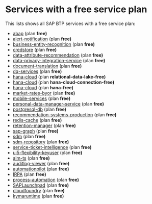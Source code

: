 # Services with a free service plan

This lists shows all SAP BTP services with a free service plan:

- [abap](services/abap.md) (plan **free)**
- [alert-notification](services/alert-notification.md) (plan **free)**
- [business-entity-recognition](services/business-entity-recognition.md) (plan **free)**
- [credstore](services/credstore.md) (plan **free)**
- [data-attribute-recommendation](services/data-attribute-recommendation.md) (plan **free)**
- [data-privacy-integration-service](services/data-privacy-integration-service.md) (plan **free)**
- [document-translation](services/document-translation.md) (plan **free)**
- [dq-services](services/dq-services.md) (plan **free)**
- [hana-cloud](services/hana-cloud.md) (plan **relational-data-lake-free)**
- [hana-cloud](services/hana-cloud.md) (plan **hana-cloud-connection-free)**
- [hana-cloud](services/hana-cloud.md) (plan **hana-free)**
- [market-rates-byor](services/market-rates-byor.md) (plan **free)**
- [mobile-services](services/mobile-services.md) (plan **free)**
- [personal-data-manager-service](services/personal-data-manager-service.md) (plan **free)**
- [postgresql-db](services/postgresql-db.md) (plan **free)**
- [recommendation-systems-production](services/recommendation-systems-production.md) (plan **free)**
- [redis-cache](services/redis-cache.md) (plan **free)**
- [retention-manager](services/retention-manager.md) (plan **free)**
- [sap-graph](services/sap-graph.md) (plan **free)**
- [sdm](services/sdm.md) (plan **free)**
- [sdm-repository](services/sdm-repository.md) (plan **free)**
- [service-ticket-intelligence](services/service-ticket-intelligence.md) (plan **free)**
- [ui5-flexibility-keyuser](services/ui5-flexibility-keyuser.md) (plan **free)**
- [alm-ts](services/alm-ts.md) (plan **free)**
- [auditlog-viewer](services/auditlog-viewer.md) (plan **free)**
- [automationpilot](services/automationpilot.md) (plan **free)**
- [IRPA](services/IRPA.md) (plan **free)**
- [process-automation](services/process-automation.md) (plan **free)**
- [SAPLaunchpad](services/SAPLaunchpad.md) (plan **free)**
- [cloudfoundry](services/cloudfoundry.md) (plan **free)**
- [kymaruntime](services/kymaruntime.md) (plan **free)**
